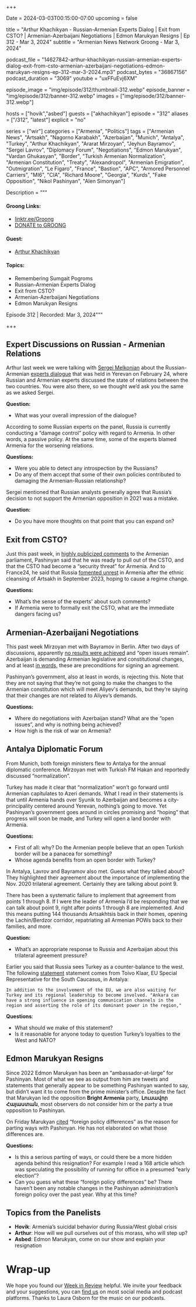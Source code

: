 +++

Date = 2024-03-03T00:15:00-07:00
upcoming = false

title = "Arthur Khachikyan - Russian-Armenian Experts Dialog | Exit from CSTO? | Armenian-Azerbaijani Negotiations | Edmon Marukyan Resigns | Ep 312 - Mar 3, 2024"
subtitle = "Armenian News Network Groong - Mar 3, 2024"

podcast_file = "14627842-arthur-khachikyan-russian-armenian-experts-dialog-exit-from-csto-armenian-azerbaijani-negotiations-edmon-marukyan-resigns-ep-312-mar-3-2024.mp3"
podcast_bytes = "36867156"
podcast_duration = "3069"
youtube = "uxFFuEvj6XM"

episode_image = "img/episode/312/thumbnail-312.webp"
episode_banner = "img/episode/312/banner-312.webp"
images = ["img/episode/312/banner-312.webp"]

hosts = ["hovik","asbed"]
guests = ["akhachikyan"]
episode = "312"
aliases = ["/312", "latest"]
explicit = "no"

series = ["wir"]
categories = ["Armenia", "Politics"]
tags = ["Armenian News", "Artsakh", "Nagorno Karabakh", "Azerbaijan", "Munich", "Antalya", "Turkey", "Arthur Khachikyan", "Ararat Mirzoyan", "Jeyhun Bayramov", "Sergei Lavrov", "Diplomacy Forum", "Negotiations", "Edmon Marukyan", "Vardan Ghukasyan", "Border", "Turkish Armenian Normalization", "Armenian Constitution", "Treaty", "Alexandropol", "Armenian Emigration", "Outmigration", "Le Figaro", "France", "Bastion", "APC", "Armored Personnel Carriers", "MI6", "CIA", "Richard Moore", "Georgia", "Kurds", "Fake Opposition", "Nikol Pashinyan", "Alen Simonyan"]

Description = """

#### Groong Links:
* [linktr.ee/Groong](https://linktr.ee/groong)
* [DONATE to GROONG](https://podcasts.groong.org/donate)

#### Guest:

* [Arthur Khachikyan](/guest/akhachikyan)

#### Topics:
* Remembering Sumgait Pogroms
* Russian-Armenian Experts Dialog
* Exit from CSTO?
* Armenian-Azerbaijani Negotiations
* Edmon Marukyan Resigns


Episode 312 | Recorded: Mar 3, 2024"""

+++

## Expert Discussions on Russian - Armenian Relations

Arthur last week we were talking with [Sergei Melkonian](https://podcasts.groong.org/guest/smelkonian) about the Russian-Armenian [experts dialogue](https://www.youtube.com/live/wZOA2IVtRmE?si=8Cb7dKrKOzCIfKAs) that was held in Yerevan on February 24, where Russian and Armenian experts discussed the state of relations between the two countries. You were also there, so we thought we’d ask you the same as we asked Sergei.

**Question:**
* What was your overall impression of the dialogue?

According to some Russian experts on the panel, Russia is currently conducting a “damage control” policy with regard to Armenia. In other words, a passive policy. At the same time, some of the experts blamed Armenia for the worsening relations.

**Questions:**
* Were you able to detect any introspection by the Russians?
* Do any of them accept that some of their own policies contributed to damaging the Armenian-Russian relationship?

Sergei mentioned that Russian analysts generally agree that Russia’s decision to not support the Armenian opposition in 2021 was a mistake.

**Question:**
* Do you have more thoughts on that point that you can expand on?


## Exit from CSTO?

Just this past week, in [highly publicized comments](https://www.azatutyun.am/a/32841230.html) to the Armenian parliament, Pashinyan said that he was ready to pull out of the CSTO, and that the CSTO had become a “security threat” for Armenia. And to France24, he said that Russia [fomented unrest](https://www.azatutyun.am/a/32841177.html) in Armenia after the ethnic cleansing of Artsakh in September 2023, hoping to cause a regime change.

**Questions:**
* What’s the sense of the experts' about such comments?
* If Armenia were to formally exit the CSTO, what are the immediate dangers facing us?


## Armenian-Azerbaijani Negotiations

This past week Mirzoyan met with Bayramov in Berlin. After two days of discussions, apparently [no results were achieved](https://www.azatutyun.am/a/32842781.html) and “open issues remain”. Azerbaijan is demanding  Armenian legislative and constitutional changes, and at least [in words](https://www.azatutyun.am/a/32844212.html), these are preconditions for signing an agreement.

Pashinyan’s government, also at least in words, is rejecting this. Note that they are not saying that they’re not going to make the changes to the Armenian constitution which will meet Aliyev's demands, but they’re saying that their changes are not related to Aliyev’s demands.

**Questions:**
* Where do negotiations with Azerbaijan stand? What are the “open issues”, and why is nothing being achieved?
* How high is the risk of war on Armenia?


## Antalya Diplomatic Forum

From Munich, both foreign ministers flew to Antalya for the annual diplomatic conference. Mirzoyan met with Turkish FM Hakan and reportedly discussed “normalization”.

Turkey has made it clear that “normalization” won’t go forward until Armenian capitulates to Azeri demands. What I read in their statements is that until Armenia hands over Syunik to Azerbaijan and becomes a city-principality centered around Yerevan, nothing’s going to move. Yet Pashinyan’s government goes around in circles promising and “hoping” that progress will soon be made, and Turkey will open a land border with Armenia.

**Questions:**
* First of all: why? Do the Armenian people believe that an open Turkish border will be a panacea for something?
* Whose agenda benefits from an open border with Turkey?

In Antalya, Lavrov and Bayramov also met. Guess what they talked about? They highlighted their agreement about the importance of implementing the Nov. 2020 trilateral agreement. Certainly they are talking about point 9.

There has been a systematic failure to implement that agreement from points 1 through 8. If I were the leader of Armenia I’d be responding that we can talk about point 9, right after points 1 through 8 are implemented. And this means putting 144 thousands Artsakhtsis back in their homes, opening the Lachin/Berdzor corridor, repatriating all Armenian POWs back to their families, and more.

**Question:**
* What’s an appropriate response to Russia and Azerbaijan about this trilateral agreement pressure?

Earlier you said that Russia sees Turkey as a counter-balance to the west. The following [statement](https://radar.am/en/news/world-2618532138/) statement comes from Toivo Klaar, EU Special Representative for the South Caucasus, in Antalya: 


    In addition to the involvement of the EU, we are also waiting for Turkey and its regional leadership to become involved. "Ankara can have a strong influence in opening communication channels in the region and asserting the role of its dominant power in the region,"

**Questions**:
* What should we make of this statement?
* Is it reasonable for anyone today to question Turkey’s loyalties to the West and NATO?


## Edmon Marukyan Resigns

Since 2022 Edmon Marukyan has been an “ambassador-at-large” for Pashinyan. Most of what we see as output from him are tweets and statements that generally appear to be something Pashinyan wanted to say, but didn’t want it to come from the prime minister’s office. Despite the fact that Marukyan led the opposition **Bright Armenia** party, **Լուսավոր Հայաստան**, most observers do not consider him or the party a true opposition to Pashinyan.

On Friday Marukyan [cited](https://www.azatutyun.am/a/32844042.html) “foreign policy differences” as the reason for parting ways with Pashinyan. He has not elaborated on what those differences are.

**Questions:**
* Is this a serious parting of ways, or could there be a more hidden agenda behind this resignation? For example I read a 168 article which was speculating the possibility of running for office in a presumed “early election”?
* Can you guess what these “foreign policy differences” be? There haven’t been any notable changes in the Pashinyan administration’s foreign policy over the past year. Why at this time?


## Topics from the Panelists
* **Hovik**: Armenia’s suicidal behavior during Russia/West global crisis
* **Arthur**: How will we pull ourselves out of this morass, who will step up?
* **Asbed**: Edmon Marukyan, come on our show and explain your resignation


# Wrap-up

We hope you found our [Week in Review](https://podcasts.groong.org/) helpful. We invite your feedback and your suggestions, you can [find us](https://linktr.ee/groong) on most social media and podcast platforms. Thanks to Laura Osborn for the music on our podcasts.
